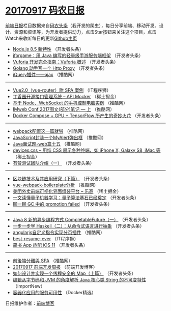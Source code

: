 # [20170917 码农日报](http://hao.caibaojian.com/date/2017/09/17)

[前端日报](http://caibaojian.com/c/news)栏目数据来自[码农头条](http://hao.caibaojian.com/)（我开发的爬虫），每日分享前端、移动开发、设计、资源和资讯等，为开发者提供动力，点击Star按钮来关注这个项目，点击Watch来收听每日的更新[Github主页](https://github.com/kujian/frontendDaily)
* [Node.js 8.5 新特性](http://hao.caibaojian.com/51458.html) （开发者头条）
* [jforgame：用 Java 编写的轻量级手游服务端框架](http://hao.caibaojian.com/51459.html) （开发者头条）
* [Vuforia 开发完全指南：Vuforia 概述](http://hao.caibaojian.com/51470.html) （开发者头条）
* [Golang 动手写一个 Http Proxy](http://hao.caibaojian.com/51465.html) （开发者头条）
* [jQuery插件——ajax](http://hao.caibaojian.com/51429.html) （推酷网）

***
* [Vue2.0（vue-router）附 SPA 案例](http://hao.caibaojian.com/51492.html) （IT程序狮）
* [丁香园开源接口管理系统 &#8211; API Mocker](http://hao.caibaojian.com/51445.html) （稀土掘金）
* [基于 Node、WebSocket 的手机控制电脑实例](http://hao.caibaojian.com/51431.html) （推酷网）
* [IMweb Conf 2017图文(部分)笔记 &#8212; 上](http://hao.caibaojian.com/51426.html) （推酷网）
* [Docker Compose + GPU + TensorFlow 所产生的奇妙火花](http://hao.caibaojian.com/51464.html) （开发者头条）

***
* [webpack配置这一篇就够](http://hao.caibaojian.com/51428.html) （推酷网）
* [JavaScript封装一个MyAlert弹出框](http://hao.caibaojian.com/51430.html) （推酷网）
* [Java面试题-web篇十五](http://hao.caibaojian.com/51434.html) （推酷网）
* [devices.css &#8211; 用纯 CSS 展示各种终端，如 iPhone X, Galaxy S8, iMac 等](http://hao.caibaojian.com/51439.html) （稀土掘金）
* [有赞测试团队介绍（一）](http://hao.caibaojian.com/51461.html) （开发者头条）

***
* [区块链技术及其应用研究（下篇）](http://hao.caibaojian.com/51463.html) （开发者头条）
* [vue-webpack-boilerplate分析](http://hao.caibaojian.com/51427.html) （推酷网）
* [美团外卖前端可视化界面组装平台 &#8211; 乐高](http://hao.caibaojian.com/51442.html) （稀土掘金）
* [一文读懂量子机器学习：量子算法基石已经奠定](http://hao.caibaojian.com/51466.html) （开发者头条）
* [聊一聊 GC 中的 promotion failed](http://hao.caibaojian.com/51467.html) （开发者头条）

***
* [Java 8 新的异步编程方式 CompletableFuture（一）](http://hao.caibaojian.com/51457.html) （开发者头条）
* [一步一步学 Haskell（二）：从命令式语言进行抽象](http://hao.caibaojian.com/51468.html) （开发者头条）
* [angularjs自定义指令实现分页插件](http://hao.caibaojian.com/51432.html) （推酷网）
* [best-resume-ever](http://hao.caibaojian.com/51494.html) （IT程序狮）
* [简书 App 适配 iOS 11](http://hao.caibaojian.com/51469.html) （开发者头条）

***
* [前後端分離與 SPA](http://hao.caibaojian.com/51433.html) （推酷网）
* [20170917 前端开发周报](http://hao.caibaojian.com/51495.html) （前端开发博客）
* [如何设计并实现一个线程安全的 Map（上篇）](http://hao.caibaojian.com/51460.html) （开发者头条）
* [编辑从字节码和 JVM 的角度解析 Java 核心类 String 的不可变特性](http://hao.caibaojian.com/51485.html) （ImportNew）
* [容器化应用的服务可用性](http://hao.caibaojian.com/51486.html) （Docker精选）

日报维护作者：[前端博客](http://caibaojian.com/) 